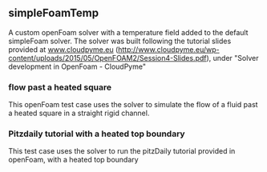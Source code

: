 ## simpleFoamTemp
A custom openFoam solver with a temperature field added to the default simpleFoam solver. 
The solver was built following the tutorial slides provided at www.cloudpyme.eu (http://www.cloudpyme.eu/wp-content/uploads/2015/05/OpenFOAM2/Session4-Slides.pdf), under "Solver development in OpenFoam - CloudPyme"

### flow past a heated square

This openFoam test case uses the solver to simulate the flow of a fluid past a heated square in a straight rigid channel. 

### Pitzdaily tutorial with a heated top boundary

This test case uses the solver to run the pitzDaily tutorial provided in openFoam, with a heated top boundary 
